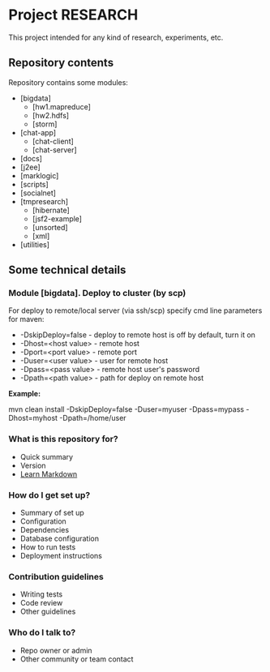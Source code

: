 # Project RESEARCH #
This project intended for any kind of research, experiments, etc.

## Repository contents ##
Repository contains some modules:
* [bigdata]
    * [hw1.mapreduce]
    * [hw2.hdfs]
    * [storm]
* [chat-app]
    * [chat-client]
    * [chat-server]
* [docs]
* [j2ee]
* [marklogic]
* [scripts]
* [socialnet]
* [tmpresearch]
    * [hibernate]
    * [jsf2-example]
    * [unsorted]
    * [xml]
* [utilities]

## Some technical details ##
### Module [bigdata]. Deploy to cluster (by scp) ###
For deploy to remote/local server (via ssh/scp) specify cmd line parameters for maven:
* -DskipDeploy=false - deploy to remote host is off by default, turn it on
* -Dhost=\<host value> - remote host
* -Dport=\<port value> - remote port 
* -Duser=\<user value> - user for remote host
* -Dpass=\<pass value> - remote host user's password
* -Dpath=\<path value> - path for deploy on remote host

**Example:**

mvn clean install -DskipDeploy=false -Duser=myuser -Dpass=mypass -Dhost=myhost -Dpath=/home/user

### What is this repository for? ###

* Quick summary
* Version
* [Learn Markdown](https://bitbucket.org/tutorials/markdowndemo)

### How do I get set up? ###

* Summary of set up
* Configuration
* Dependencies
* Database configuration
* How to run tests
* Deployment instructions

### Contribution guidelines ###

* Writing tests
* Code review
* Other guidelines

### Who do I talk to? ###

* Repo owner or admin
* Other community or team contact